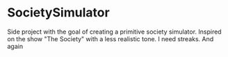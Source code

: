 # SocietySimulator
Side project with the goal of creating a primitive society simulator. Inspired on the show "The Society" with a less realistic tone. I need streaks. And again
